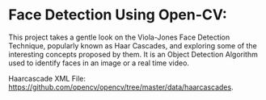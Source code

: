 # Face Detection Using Open-CV: 
This project takes a gentle look on the Viola-Jones Face Detection Technique, popularly known as Haar Cascades, and exploring some of the interesting concepts proposed by them. 
 It is an Object Detection Algorithm used to identify faces in an image or a real time video. 

Haarcascade XML File: https://github.com/opencv/opencv/tree/master/data/haarcascades.
